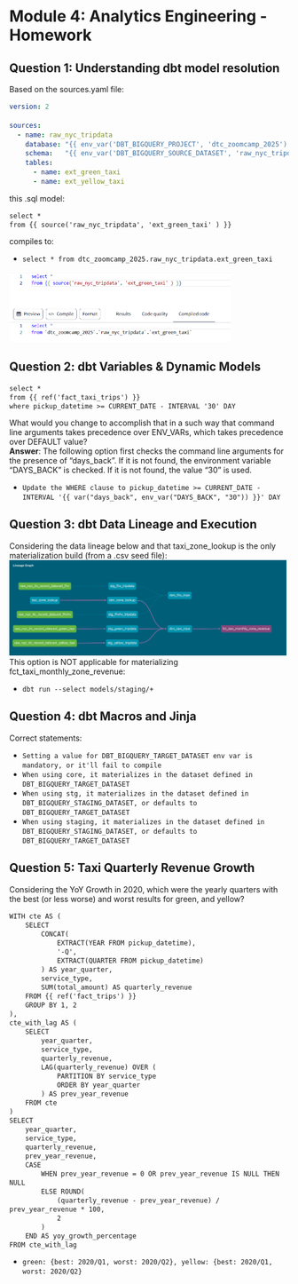 # Module 4: Analytics Engineering - Homework  

## Question 1: Understanding dbt model resolution  
Based on the sources.yaml file:  
```yaml
version: 2

sources:
  - name: raw_nyc_tripdata
    database: "{{ env_var('DBT_BIGQUERY_PROJECT', 'dtc_zoomcamp_2025') }}"
    schema:   "{{ env_var('DBT_BIGQUERY_SOURCE_DATASET', 'raw_nyc_tripdata') }}"
    tables:
      - name: ext_green_taxi
      - name: ext_yellow_taxi
```
this .sql model:  
```dbt
select * 
from {{ source('raw_nyc_tripdata', 'ext_green_taxi' ) }}
```
compiles to:  
- `select * from dtc_zoomcamp_2025.raw_nyc_tripdata.ext_green_taxi`
<img src="https://github.com/VMynenko/DE-Zoomcamp-Homework-4/blob/main/dbt_142321.png" alt="green_taxi" width="400" />

## Question 2: dbt Variables & Dynamic Models   
```dbt
select *
from {{ ref('fact_taxi_trips') }}
where pickup_datetime >= CURRENT_DATE - INTERVAL '30' DAY
```
What would you change to accomplish that in a such way that command line arguments takes precedence over ENV_VARs, which takes precedence over DEFAULT value?  
**Answer**: The following option first checks the command line arguments for the presence of “days_back”. If it is not found, the environment variable “DAYS_BACK” is checked. If it is not found, the value “30” is used.  
- `Update the WHERE clause to pickup_datetime >= CURRENT_DATE - INTERVAL '{{ var("days_back", env_var("DAYS_BACK", "30")) }}' DAY`

## Question 3: dbt Data Lineage and Execution
Considering the data lineage below and that taxi_zone_lookup is the only materialization build (from a .csv seed file):  
<img src="https://github.com/VMynenko/DE-Zoomcamp-Homework-4/blob/main/homework_q2.png" alt="green_taxi" width="500" />  
This option is NOT applicable for materializing fct_taxi_monthly_zone_revenue:
- `dbt run --select models/staging/+`

## Question 4: dbt Macros and Jinja  
Correct statements:  
- `Setting a value for DBT_BIGQUERY_TARGET_DATASET env var is mandatory, or it'll fail to compile`
- `When using core, it materializes in the dataset defined in DBT_BIGQUERY_TARGET_DATASET`
- `When using stg, it materializes in the dataset defined in DBT_BIGQUERY_STAGING_DATASET, or defaults to DBT_BIGQUERY_TARGET_DATASET`
- `When using staging, it materializes in the dataset defined in DBT_BIGQUERY_STAGING_DATASET, or defaults to DBT_BIGQUERY_TARGET_DATASET`

## Question 5: Taxi Quarterly Revenue Growth  
Considering the YoY Growth in 2020, which were the yearly quarters with the best (or less worse) and worst results for green, and yellow?  
```dbt
WITH cte AS (
    SELECT 
        CONCAT(
            EXTRACT(YEAR FROM pickup_datetime),
            '-Q',
            EXTRACT(QUARTER FROM pickup_datetime)
        ) AS year_quarter,
        service_type,
        SUM(total_amount) AS quarterly_revenue
    FROM {{ ref('fact_trips') }}
    GROUP BY 1, 2
),
cte_with_lag AS (
    SELECT 
        year_quarter,
        service_type,
        quarterly_revenue,
        LAG(quarterly_revenue) OVER (
            PARTITION BY service_type 
            ORDER BY year_quarter
        ) AS prev_year_revenue
    FROM cte
)
SELECT 
    year_quarter,
    service_type,
    quarterly_revenue,
    prev_year_revenue,
    CASE 
        WHEN prev_year_revenue = 0 OR prev_year_revenue IS NULL THEN NULL 
        ELSE ROUND(
            (quarterly_revenue - prev_year_revenue) / prev_year_revenue * 100, 
            2
        )
    END AS yoy_growth_percentage
FROM cte_with_lag
```
- `green: {best: 2020/Q1, worst: 2020/Q2}, yellow: {best: 2020/Q1, worst: 2020/Q2}`
